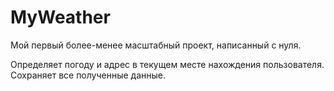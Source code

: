 # MyWeather
Мой первый более-менее масштабный проект, написанный с нуля. 

Определяет погоду и адрес в текущем месте нахождения пользователя. Сохраняет все полученные данные.
